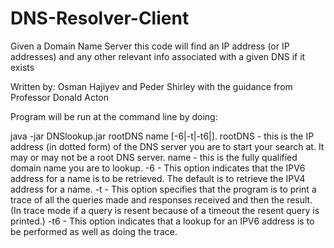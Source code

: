# DNS-Resolver-Client
Given a Domain Name Server this code will find an IP address (or IP addresses) and any other relevant info associated with a given DNS if it exists

Written by: Osman Hajiyev and Peder Shirley with the guidance from Professor Donald Acton


Program will be run at the command line by doing:

java -jar DNSlookup.jar rootDNS name [-6|-t|-t6|].
rootDNS - this is the IP address (in dotted form) of the DNS server you are to start your search at. It may or may not be a root DNS server.
name - this is the fully qualified domain name you are to lookup.
-6 - This option indicates that the IPV6 address for a name is to be retrieved. The default is to retrieve the IPV4 address for a name.
-t - This option specifies that the program is to print a trace of all the queries made and responses received and then the result. (In trace mode if a query is resent because of a timeout the resent query is printed.)
-t6 - This option indicates that a lookup for an IPV6 address is to be performed as well as doing the trace.
